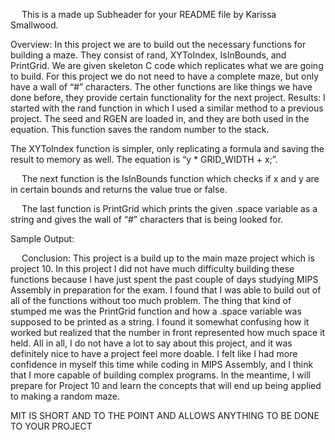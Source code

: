 
 
This is a made up Subheader for your README file by Karissa Smallwood.



Overview:
	In this project we are to build out the necessary functions for building a maze. They consist of rand, XYToIndex, IsInBounds, and PrintGrid. We are given skeleton C code which replicates what we are going to build. For this project we do not need to have a complete maze, but only have a wall of “#” characters. The other functions are like things we have done before, they provide certain functionality for the next project.
Results:
I started with the rand function in which I used a similar method to a previous project. The seed and RGEN are loaded in, and they are both used in the equation. This function saves the random number to the stack.
	 
The XYToIndex function is simpler, only replicating a formula and saving the result to memory as well. The equation is “y * GRID_WIDTH + x;”.
 
 
The next function is the IsInBounds function which checks if x and y are in certain bounds and returns the value true or false.
 
 
The last function is PrintGrid which prints the given .space variable as a string and gives the wall of “#” characters that is being looked for.
 
Sample Output:
  
 
Conclusion:
	This project is a build up to the main maze project which is project 10. In this project I did not have much difficulty building these functions because I have just spent the past couple of days studying MIPS Assembly in preparation for the exam. I found that I was able to build out of all of the functions without too much problem. The thing that kind of stumped me was the PrintGrid function and how a .space variable was supposed to be printed as a string. I found it somewhat confusing how it worked but realized that the number in front represented how much space it held.
	All in all, I do not have a lot to say about this project, and it was definitely nice to have a project feel more doable. I felt like I had more confidence in myself this time while coding in MIPS Assembly, and I think that I more capable of building complex programs. In the meantime, I will prepare for Project 10 and learn the concepts that will end up being applied to making a random maze. 


MIT IS SHORT AND TO THE POINT AND ALLOWS ANYTHING TO BE DONE TO YOUR PROJECT
